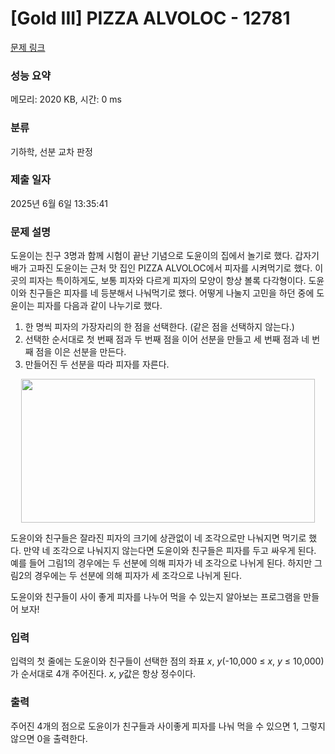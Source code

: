 # [Gold III] PIZZA ALVOLOC - 12781 

[문제 링크](https://www.acmicpc.net/problem/12781) 

### 성능 요약

메모리: 2020 KB, 시간: 0 ms

### 분류

기하학, 선분 교차 판정

### 제출 일자

2025년 6월 6일 13:35:41

### 문제 설명

<p>도윤이는 친구 3명과 함께 시험이 끝난 기념으로 도윤이의 집에서 놀기로 했다. 갑자기 배가 고파진 도윤이는 근처 맛 집인 PIZZA ALVOLOC에서 피자를 시켜먹기로 했다. 이 곳의 피자는 특이하게도, 보통 피자와 다르게 피자의 모양이 항상 볼록 다각형이다. 도윤이와 친구들은 피자를 네 등분해서 나눠먹기로 했다. 어떻게 나눌지 고민을 하던 중에 도윤이는 피자를 다음과 같이 나누기로 했다.</p>

<ol>
	<li>한 명씩 피자의 가장자리의 한 점을 선택한다. (같은 점을 선택하지 않는다.)</li>
	<li>선택한 순서대로 첫 번째 점과 두 번째 점을 이어 선분을 만들고 세 번째 점과 네 번째 점을 이은 선분을 만든다.</li>
	<li>만들어진 두 선분을 따라 피자를 자른다.</li>
</ol>

<p style="text-align:center"><img alt="" src="https://onlinejudgeimages.s3-ap-northeast-1.amazonaws.com/problem/12781/1.png" style="height:230px; width:470px"></p>

<p>도윤이와 친구들은 잘라진 피자의 크기에 상관없이 네 조각으로만 나눠지면 먹기로 했다. 만약 네 조각으로 나눠지지 않는다면 도윤이와 친구들은 피자를 두고 싸우게 된다. 예를 들어 그림1의 경우에는 두 선분에 의해 피자가 네 조각으로 나뉘게 된다. 하지만 그림2의 경우에는 두 선분에 의해 피자가 세 조각으로 나뉘게 된다. </p>

<p>도윤이와 친구들이 사이 좋게 피자를 나누어 먹을 수 있는지 알아보는 프로그램을 만들어 보자!</p>

### 입력 

 <p>입력의 첫 줄에는 도윤이와 친구들이 선택한 점의 좌표 <em>x</em>, <em>y</em>(-10,000 ≤ <em>x</em>, <em>y</em> ≤ 10,000)가 순서대로 4개 주어진다. <em>x</em>, <em>y</em>값은 항상 정수이다.</p>

### 출력 

 <p>주어진 4개의 점으로 도윤이가 친구들과 사이좋게 피자를 나눠 먹을 수 있으면 1, 그렇지 않으면 0을 출력한다.</p>

